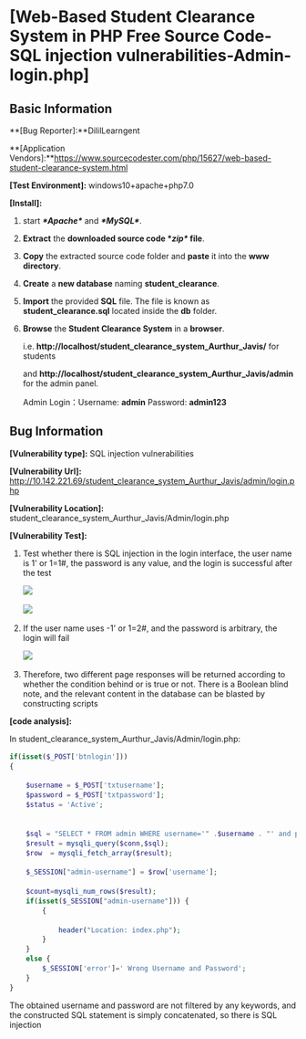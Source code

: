 # [Web-Based Student Clearance System in PHP Free Source Code-SQL injection vulnerabilities-Admin-login.php]

## Basic Information

**[Bug Reporter]:**DililLearngent

**[Application Vendors]:**https://www.sourcecodester.com/php/15627/web-based-student-clearance-system.html

**[Test Environment]:** windows10+apache+php7.0

**[Install]:**

1. start ***\*Apache\**** and ***\*MySQL\****.

2. **Extract** the **downloaded source code \**zip\** file**.

3. **Copy** the extracted source code folder and **paste** it into the **www directory**.

4. **Create** a **new database** naming **student_clearance**.

5. **Import** the provided **SQL** file. The file is known as **student_clearance.sql** located inside the **db** folder.

6. **Browse** the **Student Clearance System** in a **browser**. 

   i.e. **http://localhost/student_clearance_system_Aurthur_Javis/** for students 

   and **http://localhost/student_clearance_system_Aurthur_Javis/admin** for the admin panel.

   Admin Login：Username: **admin**      Password: **admin123**

## Bug Information

**[Vulnerability type]:** SQL injection vulnerabilities

**[Vulnerability Url]:** http://10.142.221.69/student_clearance_system_Aurthur_Javis/admin/login.php

**[Vulnerability Location]:** student_clearance_system_Aurthur_Javis/Admin/login.php

**[Vulnerability Test]:**

1. Test whether there is SQL injection in the login interface, the user name is 1' or 1=1#, the password is any value, and the login is successful after the test

   ![](..\..\img\20230330133945.png)

   ![](..\..\img\20230330134206.png)

2. If the user name uses -1' or 1=2#, and the password is arbitrary, the login will fail

   ![](..\..\img\20230330134322.png)

3. Therefore, two different page responses will be returned according to whether the condition behind or is true or not. There is a Boolean blind note, and the relevant content in the database can be blasted by constructing scripts


**[code analysis]:**

In student_clearance_system_Aurthur_Javis/Admin/login.php:

```php
if(isset($_POST['btnlogin']))
{

    $username = $_POST['txtusername'];
    $password = $_POST['txtpassword'];
    $status = 'Active';


    $sql = "SELECT * FROM admin WHERE username='" .$username . "' and password = '". $password."' and status = '". $status."'";
    $result = mysqli_query($conn,$sql);
    $row  = mysqli_fetch_array($result);

    $_SESSION["admin-username"] = $row['username'];

    $count=mysqli_num_rows($result);
    if(isset($_SESSION["admin-username"])) {
        {       

            header("Location: index.php"); 
        }
	}
	else { 
		$_SESSION['error']=' Wrong Username and Password';
    }
}
```

The obtained username and password are not filtered by any keywords, and the constructed SQL statement is simply concatenated, so there is SQL injection



